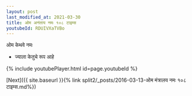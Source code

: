 ```yaml
---
layout: post
last_modified_at: 2021-03-30
title: ओम अनंताय नमः १०८ टाइम्स
youtubeId: RDUIVXaTVBo
---
```

 
 
 ओम केथवे नमः  
 
 -  ज्याला केतुचे रूप आहे 
 
  
 
  
 
 
 
 
 
 


{% include youtubePlayer.html id=page.youtubeId %}
 
[Next]({{ site.baseurl }}{% link  split2/_posts/2016-03-13-ओम मंत्रालय नमः १०८ टाइम्स.md%})
 
